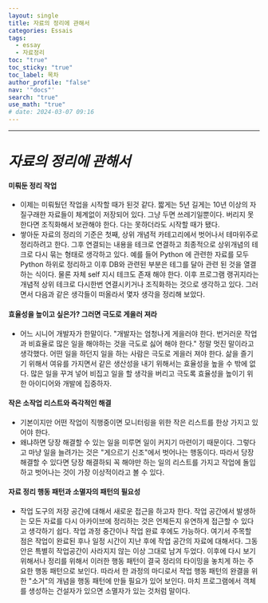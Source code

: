 ```yaml
---
layout: single
title: 자료의 정리에 관해서
categories: Essais
tags:
  - essay
  - 자료정리
toc: "true"
toc_sticky: "true"
toc_label: 목차
author_profile: "false"
nav: '"docs"'
search: "true"
use_math: "true"
# date: 2024-03-07 09:16
---
```


---
# *자료의 정리에 관해서*


#### 미뤄둔 정리 작업
- 이제는 미뤄뒀던 작업을 시작할 때가 된것 같다. 짧게는 5년 길게는 10년 이상의 자질구래한 자료들이 체계없이 저장되어 있다. 그냥 두면 쓰레기일뿐이다. 버리지 못한다면 조직화해서 보관해야 한다. 다는 못하더라도 시작할 때가 됐다.
- 쌓아둔 자료의 정리의 기준은 첫째, 상위 개념적 카테고리에서 벗어나서 테마위주로 정리하려고 한다. 그후 연결되는 내용을 테크로 연결하고 최종적으로 상위개념의 테크로 다시 묶는 형태로 생각하고 있다. 예를 들어 Python 에 관련한 자료를 모두 Python  하위로 정리하고 이후 DB와 관련된 부분은 테그를 달아 관련 된 것을 열결하는 식이다. 물론 자체 self 지시 테크도 존재  해야 한다. 이후 프로그램 랭귀지라는 개념적 상위 테크로 다시한번 연결시키거나 조직화하는 것으로 생각하고 있다. 그러면서 다음과 같은 생각들이 떠올라서 몇자 생각을 정리해 보았다.
#### 효율성을 높이고 싶은가? 그러면 극도로 게을러 져라
- 어느 시니어 개발자가 한말이다. "개발자는 엄청나게 게을러야 한다. 번거러운 작업과 비효율로 많은 일을 해야하는 것을 극도로 싫어 해야 한다." 정말 멋진 말이라고 생각했다. 어떤 일을 하던지 일을 하는 사람은 극도로 게을러 져야 한다. 삶을 즐기기 위해서 여유를 가지면서 같은 생산성을 내기 위해서는 효율성을 높을 수 밖에 없다. 많은 일을 꾸겨 넣어 비집고 일을 할 생각을 버리고 극도록  효율성을 높이기 위한 아이디어와 개발에 집중하자.
#### 작은 소작업 리스트와 즉각적인 해결
- 기본이지만 어떤 작업이 직행중이면 모니터링을 위한 작은 리스트를 한상 가지고 있어야 한다.
- 왜냐하면 당장 해결할 수 있는 일을 미루면 일이 커지기 마련이기 때문이다. 그렇다고 마냥 일을 늘려가는 것은 "게으르기 신조"에서 벗어나는 행동이다. 따라서 당장 해결할 수 있다면 당장 해결하되 꼭 해야만 하는 일의 리스트를 가지고 작업에 돌입하고 벗어나는 것이 가장 이상적이라고 볼 수 있다.
#### 자료 정리 행동 패턴과 소멸자의 패턴의 필요성
- 작업 도구의 저장 공간에 대해서 새로운 접근을 하고자 한다.  작업 공간에서 발생하는 모든 자료를 다시 아카이브에 정리하는 것은 언제든지 유연하게 접근할 수 있다고 생각하기 쉽다. 작업 과정 중간이나 작업 완료 후에도 가능하다. 여기서 주목할 점은 작업이 완료된 후나 일정 시간이 지난 후에 작업 공간의 자료에 대해서다. 그동안은 특별히 작업공간이 사라지지 않는 이상 그대로 남겨 두었다. 이후에 다시 보기 위해서나 정리를 위해서 이러한 행동 패턴이 결국 정리의 타이밍을 놓치게 하는 주요한 행동 패턴으로 보인다. 따라서 한 과정의 마디로서 작업 행동 패턴의 완결을 위한 "소거"의 개념을 행동 패턴에 만들 필요가 있어 보인다. 마치 프로그램에서 객체를 생성하는 건설자가 있으면 소멸자가 있는 것처럼 말이다.